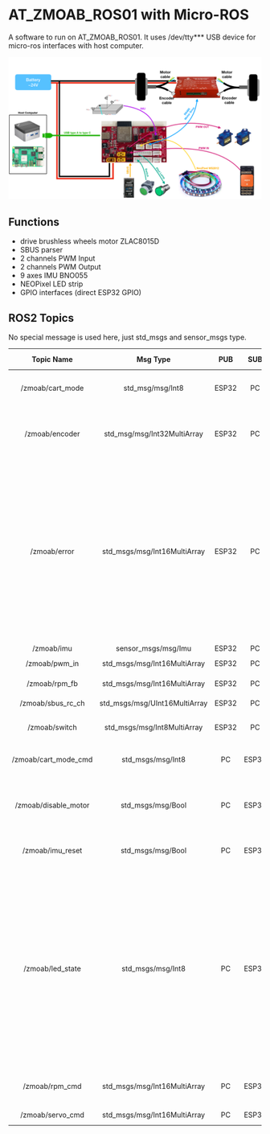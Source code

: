 # AT_ZMOAB_ROS01 with Micro-ROS

A software to run on AT_ZMOAB_ROS01. It uses /dev/tty*** USB device for micro-ros interfaces with host computer.

![](images/diagram.png)

## Functions

- drive brushless wheels motor ZLAC8015D
- SBUS parser
- 2 channels PWM Input
- 2 channels PWM Output
- 9 axes IMU BNO055
- NEOPixel LED strip
- GPIO interfaces (direct ESP32 GPIO)

## ROS2 Topics

No special message is used here, just std_msgs and sensor_msgs type.

| Topic Name           | Msg Type                      | PUB   | SUB   | Publish frequency                        | Definition                                                                                                                                                                                                                                                                                      | 
| :------------------: | :---------------------------: | :---: | :---: | :--------------------------------------: | :---------------------------------------------------------------------------------------------------------------------------------------------------------------------------------------------------------------------------------------------------------------------------------------------- | 
| /zmoab/cart_mode     | std_msg/msg/Int8              | ESP32 | PC    | continuous                               | cart mode <br>0=HOLD <br>1=MANUAL <br>2=AUTO                                                                                                                                                                                                                                                    | 
| /zmoab/encoder       | std_msg/msg/Int32MultiArray   | ESP32 | PC    | continuous                               | [left encoder, right encoder]<br>Left: + forward - reverse<br>Right: - forward + reverse                                                                                                                                                                                                        | 
| /zmoab/error         | std_msgs/msg/Int16MultiArray  | ESP32 | PC    | continuous                               | [left wheel error, right wheel error]<br>NO_FAULT = 0<br>OVER_VOLT = 1<br>UNDER_VOLT = 2<br>OVER_CURR = 4<br>OVER_LOAD = 8<br>CURR_OUT_TOL = 16<br>ENCOD_OUT_TOL = 32<br>MOTOR_BAD = 64		REF_VOLT_ERROR = 128		EEPROM_ERROR = 256<br>HALL_ERROR = 512<br>HIGH_TEMP = 1024                       | 
| /zmoab/imu           | sensor_msgs/msg/Imu           | ESP32 | PC    | continuous                               | original IMU msg                                                                                                                                                                                                                                                                                | 
| /zmoab/pwm_in        | std_msgs/msg/Int16MultiArray  | ESP32 | PC    | continuous                               | [PWM IN 1, PWM IN 2]                                                                                                                                                                                                                                                                            | 
| /zmoab/rpm_fb        | std_msgs/msg/Int16MultiArray  | ESP32 | PC    | continuous                               | [left rpm, right rpm]                                                                                                                                                                                                                                                                           | 
| /zmoab/sbus_rc_ch    | std_msgs/msg/UInt16MultiArray | ESP32 | PC    | continuous                               | 16 channels SBUS value                                                                                                                                                                                                                                                                          | 
| /zmoab/switch        | std_msgs/msg/Int8MultiArray   | ESP32 | PC    | continuous                               | Switch value [sw1, sw2, sw3, sw4]                                                                                                                                                                                                                                                               | 
| /zmoab/cart_mode_cmd | std_msgs/msg/Int8             | PC    | ESP32 | one at a time                            | cart mode cmd<br>0=HOLD <br>1=MANUAL <br>2=AUTO                                                                                                                                                                                                                                                 | 
| /zmoab/disable_motor | std_msgs/msg/Bool             | PC    | ESP32 | one at a time                            | True : disable motor, release brake<br>False : enable motor, engage brake                                                                                                                                                                                                                       | 
| /zmoab/imu_reset     | std_msgs/msg/Bool             | PC    | ESP32 | one at a time                            | Reset IMU data, this will cause agent connection at few seconds.                                                                                                                                                                                                                                | 
| /zmoab/led_state     | std_msgs/msg/Int8             | PC    | ESP32 | one at a time                            | 0 : LED OFF<br><br>1 : Solid red<br>2 : Solid green<br>3 : Solid blue<br><br>11 : Blink red<br>12 : Blink green<br>13: Blink blue<br><br>21 : Heartbeat red<br>22 : Heartbeat green<br>23 : Heartbeat blue<br><br>31 : Moving red<br>32 : Moving green<br>33 : Moving blue<br><br>100 : Rainbow | 
| /zmoab/rpm_cmd       | std_msgs/msg/Int16MultiArray  | PC    | ESP32 | continuous, after 1 seconds will be stop | [left rpm, right rpm]                                                                                                                                                                                                                                                                           | 
| /zmoab/servo_cmd     | std_msgs/msg/Int16MultiArray  | PC    | ESP32 | one at a time                            | [PWM OUT 1, PWM OUT 2]                                                                                                                                                                                                                                                                          | 

